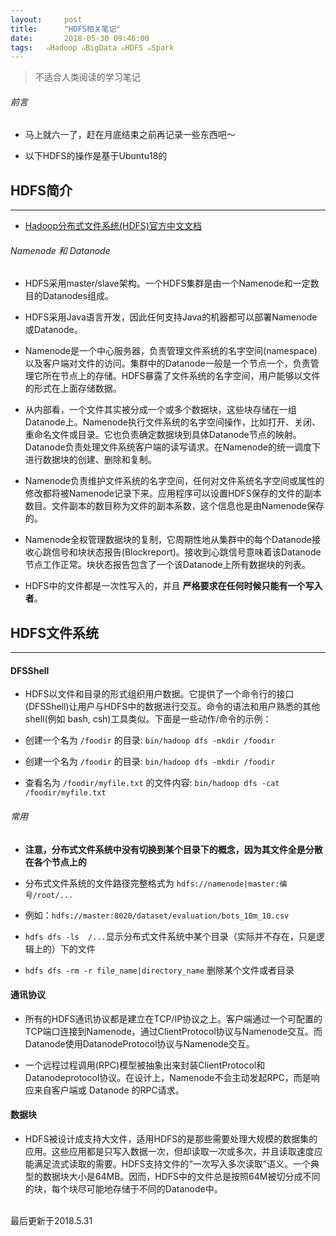 ```yaml
---
layout:     post
title:      "HDFS相关笔记"
date:       2018-05-30 09:46:00
tags:   ๑Hadoop ๑BigData ๑HDFS ๑Spark
---
```


> 不适合人类阅读的学习笔记

###### 前言

- 马上就六一了，赶在月底结束之前再记录一些东西吧～

- 以下HDFS的操作是基于Ubuntu18的

## HDFS简介
---

- [Hadoop分布式文件系统(HDFS)官方中文文档](https://hadoop.apache.org/docs/r1.0.4/cn/hdfs_design.html)

###### Namenode 和 Datanode

- HDFS采用master/slave架构。一个HDFS集群是由一个Namenode和一定数目的Datanodes组成。

- HDFS采用Java语言开发，因此任何支持Java的机器都可以部署Namenode或Datanode。

- Namenode是一个中心服务器，负责管理文件系统的名字空间(namespace)以及客户端对文件的访问。集群中的Datanode一般是一个节点一个，负责管理它所在节点上的存储。HDFS暴露了文件系统的名字空间，用户能够以文件的形式在上面存储数据。

- 从内部看，一个文件其实被分成一个或多个数据块，这些块存储在一组Datanode上。Namenode执行文件系统的名字空间操作，比如打开、关闭、重命名文件或目录。它也负责确定数据块到具体Datanode节点的映射。Datanode负责处理文件系统客户端的读写请求。在Namenode的统一调度下进行数据块的创建、删除和复制。

- Namenode负责维护文件系统的名字空间，任何对文件系统名字空间或属性的修改都将被Namenode记录下来。应用程序可以设置HDFS保存的文件的副本数目。文件副本的数目称为文件的副本系数，这个信息也是由Namenode保存的。

- Namenode全权管理数据块的复制，它周期性地从集群中的每个Datanode接收心跳信号和块状态报告(Blockreport)。接收到心跳信号意味着该Datanode节点工作正常。块状态报告包含了一个该Datanode上所有数据块的列表。

- HDFS中的文件都是一次性写入的，并且 **严格要求在任何时候只能有一个写入者**。

## HDFS文件系统
---

#### DFSShell

- HDFS以文件和目录的形式组织用户数据。它提供了一个命令行的接口(DFSShell)让用户与HDFS中的数据进行交互。命令的语法和用户熟悉的其他shell(例如 bash, csh)工具类似。下面是一些动作/命令的示例：

- 创建一个名为 `/foodir` 的目录:	`bin/hadoop dfs -mkdir /foodir`

- 创建一个名为 `/foodir` 的目录:	`bin/hadoop dfs -mkdir /foodir`

- 查看名为 `/foodir/myfile.txt` 的文件内容:	`bin/hadoop dfs -cat /foodir/myfile.txt`

###### 常用

- **注意，分布式文件系统中没有切换到某个目录下的概念，因为其文件全是分散在各个节点上的**

- 分布式文件系统的文件路径完整格式为 `hdfs://namenode|master:编号/root/...`

- 例如：`hdfs://master:8020/dataset/evaluation/bots_10m_10.csv`

- `hdfs dfs -ls  /...`显示分布式文件系统中某个目录（实际并不存在，只是逻辑上的）下的文件

- `hdfs dfs -rm -r file_name|directory_name` 删除某个文件或者目录

#### 通讯协议

- 所有的HDFS通讯协议都是建立在TCP/IP协议之上。客户端通过一个可配置的TCP端口连接到Namenode，通过ClientProtocol协议与Namenode交互。而Datanode使用DatanodeProtocol协议与Namenode交互。

- 一个远程过程调用(RPC)模型被抽象出来封装ClientProtocol和Datanodeprotocol协议。在设计上，Namenode不会主动发起RPC，而是响应来自客户端或 Datanode 的RPC请求。

#### 数据块

- HDFS被设计成支持大文件，适用HDFS的是那些需要处理大规模的数据集的应用。这些应用都是只写入数据一次，但却读取一次或多次，并且读取速度应能满足流式读取的需要。HDFS支持文件的“一次写入多次读取”语义。一个典型的数据块大小是64MB。因而，HDFS中的文件总是按照64M被切分成不同的块，每个块尽可能地存储于不同的Datanode中。




<br>
最后更新于2018.5.31
